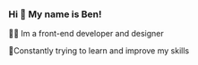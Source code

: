 ### Hi 👋 My name is Ben!

👨‍🏭 Im a front-end developer and designer

🎯Constantly trying to learn and improve my skills

